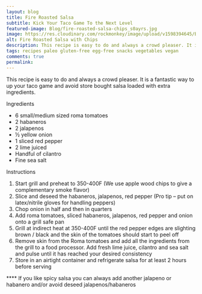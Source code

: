 ```yaml
---
layout: blog
title: Fire Roasted Salsa
subtitle: Kick Your Taco Game To the Next Level
featured-image: Blog/fire-roasted-salsa-chips_s0ayrs.jpg
image: https://res.cloudinary.com/rockmonkey/image/upload/v1598394645/Blog/fire-roasted-salsa-chips_s0ayrs.jpg
alt: Fire Roasted Salsa with Chips
description: This recipe is easy to do and always a crowd pleaser. It is a fantastic way to up your taco game.
tags: recipes paleo gluten-free egg-free snacks vegetables vegan
comments: true
permalink:
---
```

This recipe is easy to do and always a crowd pleaser. It is a fantastic way to up your taco game and avoid store bought salsa loaded with extra ingredients.

Ingredients
* 6 small/medium sized roma tomatoes
* 2 habaneros
* 2 jalapenos
* ½ yellow onion
* 1 sliced red pepper
* 2 lime juiced
* Handful of cilantro
* Fine sea salt

Instructions
1.	Start grill and preheat to 350-400F (We use apple wood chips to give a complementary smoke flavor)
2.	Slice and deseed the habaneros, jalapenos, red pepper (Pro tip – put on latex/nitrile gloves for handling peppers)
3.	Chop onion in half and then in quarters
4.	Add roma tomatoes, sliced habaneros, jalapenos, red pepper and onion onto a grill safe pan
5.	Grill at indirect heat at 350-400F until the red pepper edges are slighting brown / black and the skin of the tomatoes should start to peel off
6.	Remove skin from the Roma tomatoes and add all the ingredients from the grill to a food processor. Add fresh lime juice, cilantro and sea salt and pulse until it has reached your desired consistency
7.	Store in an airtight container and refrigerate salsa for at least 2 hours before serving

**** If you like spicy salsa you can always add another jalapeno or habanero and/or avoid deseed jalapenos/habaneros
